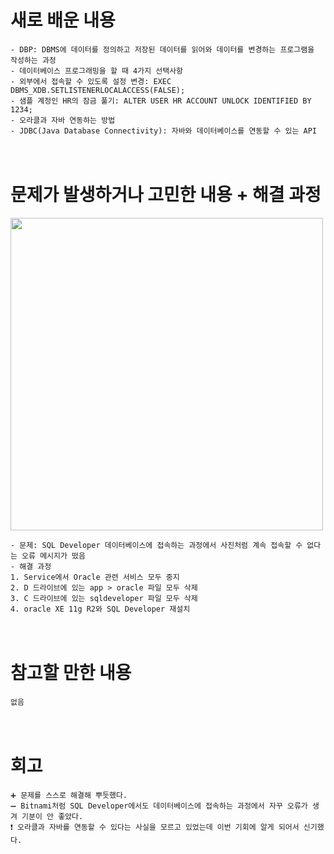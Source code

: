 # 새로 배운 내용
```
- DBP: DBMS에 데이터를 정의하고 저장된 데이터를 읽어와 데이터를 변경하는 프로그램을 작성하는 과정
- 데이터베이스 프로그래밍을 할 때 4가지 선택사항
- 외부에서 접속할 수 있도록 설정 변경: EXEC DBMS_XDB.SETLISTENERLOCALACCESS(FALSE);
- 샘플 계정인 HR의 잠금 풀기: ALTER USER HR ACCOUNT UNLOCK IDENTIFIED BY 1234;
- 오라클과 자바 연동하는 방법
- JDBC(Java Database Connectivity): 자바와 데이터베이스를 연동할 수 있는 API
```
　
 
# 문제가 발생하거나 고민한 내용 + 해결 과정
<img src="https://user-images.githubusercontent.com/53859836/98463783-4b62a600-2201-11eb-90b3-5e3da67dbd98.PNG" width=500>

```
- 문제: SQL Developer 데이터베이스에 접속하는 과정에서 사진처럼 계속 접속할 수 없다는 오류 메시지가 떴음
- 해결 과정
1. Service에서 Oracle 관련 서비스 모두 중지
2. D 드라이브에 있는 app > oracle 파일 모두 삭제
3. C 드라이브에 있는 sqldeveloper 파일 모두 삭제
4. oracle XE 11g R2와 SQL Developer 재설치
```

　
　
 
# 참고할 만한 내용
```
없음
```


　
　
 　

# 회고
```
➕ 문제를 스스로 해결해 뿌듯했다.
➖ Bitnami처럼 SQL Developer에서도 데이터베이스에 접속하는 과정에서 자꾸 오류가 생겨 기분이 안 좋았다.
❗ 오라클과 자바를 연동할 수 있다는 사실을 모르고 있었는데 이번 기회에 알게 되어서 신기했다.
```

